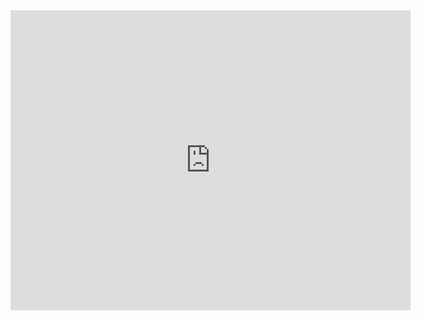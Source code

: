 <iframe src="https://myhub.autodesk360.com/ue2fbee0b/shares/public/SH512d4QTec90decfa6e5553bfe7e8a538b5?mode=embed" width="640" height="480" allowfullscreen="true" webkitallowfullscreen="true" mozallowfullscreen="true"  frameborder="0"></iframe>
